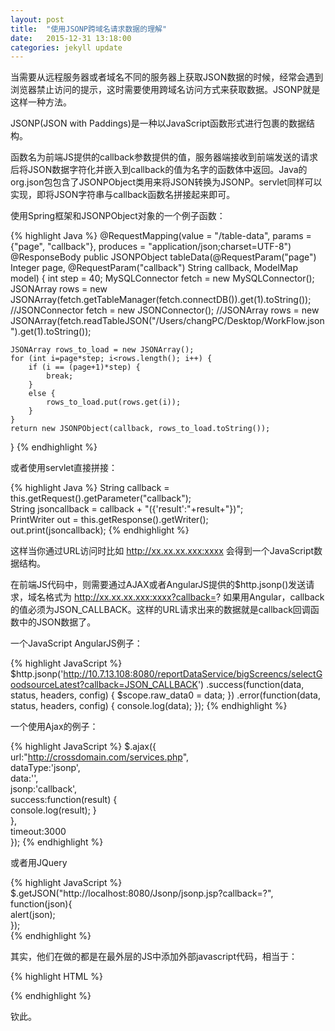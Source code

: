```yaml
---
layout: post
title:  "使用JSONP跨域名请求数据的理解"
date:   2015-12-31 13:18:00
categories: jekyll update
---
```


当需要从远程服务器或者域名不同的服务器上获取JSON数据的时候，经常会遇到浏览器禁止访问的提示，这时需要使用跨域名访问方式来获取数据。JSONP就是这样一种方法。

JSONP(JSON with Paddings)是一种以JavaScript函数形式进行包裹的数据结构。

函数名为前端JS提供的callback参数提供的值，服务器端接收到前端发送的请求后将JSON数据字符化并嵌入到callback的值为名字的函数体中返回。Java的org.json包包含了JSONPObject类用来将JSON转换为JSONP。servlet同样可以实现，即将JSON字符串与callback函数名拼接起来即可。

使用Spring框架和JSONPObject对象的一个例子函数：

{% highlight Java %}
@RequestMapping(value = "/table-data", params = {"page", "callback"}, produces = "application/json;charset=UTF-8")
@ResponseBody
public JSONPObject tableData(@RequestParam("page") Integer page, @RequestParam("callback") String callback, ModelMap model) {
    int step = 40;
    MySQLConnector fetch = new MySQLConnector();
    JSONArray rows = new JSONArray(fetch.getTableManager(fetch.connectDB()).get(1).toString());
    //JSONConnector fetch = new JSONConnector();
    //JSONArray rows = new JSONArray(fetch.readTableJSON("/Users/changPC/Desktop/WorkFlow.json").get(1).toString());

    JSONArray rows_to_load = new JSONArray();
    for (int i=page*step; i<rows.length(); i++) {
        if (i == (page+1)*step) {
            break;
        }
        else {
            rows_to_load.put(rows.get(i));
        }
    }
    return new JSONPObject(callback, rows_to_load.toString());
}
{% endhighlight %}

或者使用servlet直接拼接：

{% highlight Java %}
String  callback = this.getRequest().getParameter("callback");               
String jsoncallback = callback + "({'result':"+result+"})";   
PrintWriter out =  this.getResponse().getWriter();  
out.print(jsoncallback);
{% endhighlight %}


这样当你通过URL访问时比如 http://xx.xx.xx.xxx:xxxx 会得到一个JavaScript数据结构。

在前端JS代码中，则需要通过AJAX或者AngularJS提供的$http.jsonp()发送请求，域名格式为 http://xx.xx.xx.xxx:xxxx?callback=? 如果用Angular，callback的值必须为JSON_CALLBACK。这样的URL请求出来的数据就是callback回调函数中的JSON数据了。

一个JavaScript AngularJS例子：

{% highlight JavaScript %}
$http.jsonp('http://10.7.13.108:8080/reportDataService/bigScreencs/selectGoodsourceLatest?callback=JSON_CALLBACK')
	.success(function(data, status, headers, config) {
		$scope.raw_data0 = data;
	})
	.error(function(data, status, headers, config) {
		console.log(data);
	});
{% endhighlight %}

一个使用Ajax的例子：

{% highlight JavaScript %} 
$.ajax({  
        url:"http://crossdomain.com/services.php",  
        dataType:'jsonp',  
        data:'',  
        jsonp:'callback',  
        success:function(result) {  
            console.log(result); 
           	}  
        },  
        timeout:3000  
    });
{% endhighlight %}

或者用JQuery

{% highlight JavaScript %}   
$.getJSON("http://localhost:8080/Jsonp/jsonp.jsp?callback=?", function(json){      
    alert(json);     
});     
{% endhighlight %}

其实，他们在做的都是在最外层的JS中添加外部javascript代码，相当于：

{% highlight HTML %} 
<script type="text/javascript"src="http://localhost:8080/Jsonp/jsonp.jsp?callback=jsonpCallback"></script> 
{% endhighlight %}

钦此。